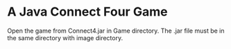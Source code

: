 # A Java Connect Four Game

Open the game from Connect4.jar in Game directory. The .jar file must be in the same directory with image directory.
